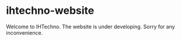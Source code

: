 # ihtechno-website
Welcome to IHTechno. The website is under developing. 
Sorry for any inconvenience. 
